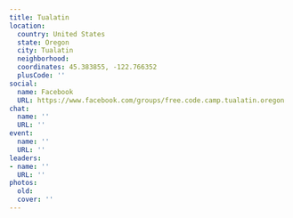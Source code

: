 ```yaml
---
title: Tualatin
location:
  country: United States
  state: Oregon
  city: Tualatin
  neighborhood: 
  coordinates: 45.383855, -122.766352
  plusCode: ''
social:
  name: Facebook
  URL: https://www.facebook.com/groups/free.code.camp.tualatin.oregon
chat:
  name: ''
  URL: ''
event:
  name: ''
  URL: ''
leaders:
- name: ''
  URL: ''
photos:
  old: 
  cover: ''
---
```

